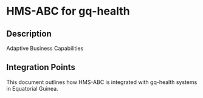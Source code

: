 # HMS-ABC for gq-health

## Description

Adaptive Business Capabilities

## Integration Points

This document outlines how HMS-ABC is integrated with gq-health systems in Equatorial Guinea.
